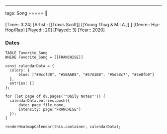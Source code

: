 ---
tags: Song ⭐⭐⭐⭐⭐ 💛

[Time:: 3:24]
[Artist:: [[Travis Scott]] [[Young Thug & M.I.A.]] ]
[Genre:: Hip-Hop/Rap]
[Played:: 20]
[Played:: 3]
[Year:: 2020]
### Dates
````dataview
TABLE Favorite_Song
WHERE Favorite_Song = [[FRANCHISE]]
````

  ```dataviewjs
const calendarData = { 
	colors: { 
		blue: ["#9ccfd8", "#5BAAB8", "#57A1BB", "#5da8c7", "#3e8fb0"] 
	}, 
	entries: [] 
}; 

for (let page of dv.pages('"Daily Notes"')) { 
	calendarData.entries.push({ 
		date: page.file.name, 
		intensity: page["FRANCHISE"]
	}); 
} 

renderHeatmapCalendar(this.container, calendarData);
```
